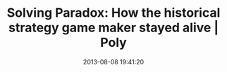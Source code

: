 ---
date: 2013-08-08 19:41:20
link:
  source: pocket
  source_url: https://getpocket.com
  text: 'Solving Paradox: How the historical strategy game maker stayed alive | Poly'
  url: http://www.polygon.com/features/2013/8/7/4554042/paradox-interactive-history
slug: solving-paradox-how-the-historical-strategy-game-maker-stayed-alive-poly
source: pocket
title: 'Solving Paradox: How the historical strategy game maker stayed alive | Poly'
---